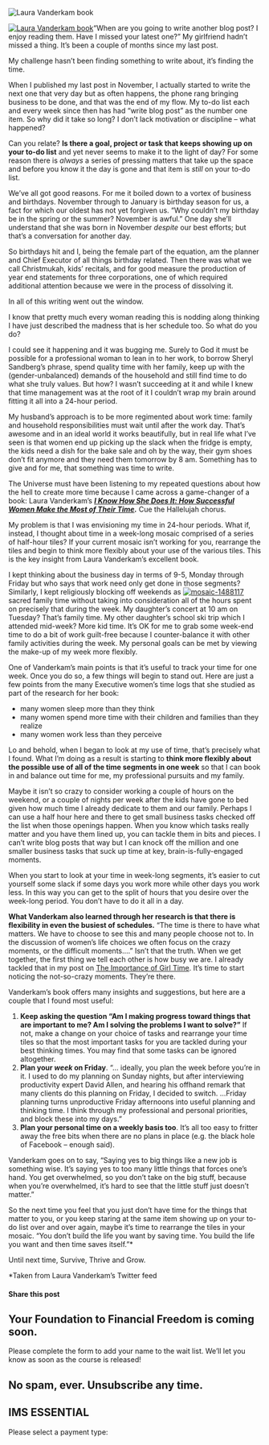 ![Laura Vanderkam book](https://yourfinanciallaunchpad.com/wp-content/uploads/elementor/thumbs/Laura-Vanderkam-book-qdc6cqrbkvkqbvm1juw1iusf84sbync09asazw9q4o.jpg "Laura Vanderkam book")

[![Laura Vanderkam book](http://yflmainprod.wpengine.com/wp-content/uploads/2016/01/Laura-Vanderkam-book-211x300.jpg)](http://yflmainprod.wpengine.com/wp-content/uploads/2016/01/Laura-Vanderkam-book.jpg)“When are you going to write another blog post? I enjoy reading them. Have I missed your latest one?” My girlfriend hadn’t missed a thing. It’s been a couple of months since my last post.

My challenge hasn’t been finding something to write about, it’s finding the time.

When I published my last post in November, I actually started to write the next one that very day but as often happens, the phone rang bringing business to be done, and that was the end of my flow. My to-do list each and every week since then has had “write blog post” as the number one item. So why did it take so long? I don’t lack motivation or discipline – what happened?

Can you relate? **Is there a goal, project or task that keeps showing up on your to-do list** and yet never seems to make it to the light of day? For some reason there is *always* a series of pressing matters that take up the space and before you know it the day is gone and that item is *still* on your to-do list.

We’ve all got good reasons. For me it boiled down to a vortex of business and birthdays. November through to January is birthday season for us, a fact for which our oldest has not yet forgiven us. “Why couldn’t my birthday be in the spring or the summer? November is awful.” One day she’ll understand that she was born in November *despite* our best efforts; but that’s a conversation for another day.

So birthdays hit and I, being the female part of the equation, am the planner and Chief Executor of all things birthday related. Then there was what we call Christmukah, kids’ recitals, and for good measure the production of year end statements for three corporations, one of which required additional attention because we were in the process of dissolving it.

In all of this writing went out the window.

I know that pretty much every woman reading this is nodding along thinking I have just described the madness that is her schedule too. So what do you do?

I could see it happening and it was bugging me. Surely to God it must be possible for a professional woman to lean in to her work, to borrow Sheryl Sandberg’s phrase, spend quality time with her family, keep up with the (gender-unbalanced) demands of the household and still find time to do what she truly values. But how? I wasn’t succeeding at it and while I knew that time management was at the root of it I couldn’t wrap my brain around fitting it all into a 24-hour period.

My husband’s approach is to be more regimented about work time: family and household responsibilities must wait until after the work day. That’s awesome and in an ideal world it works beautifully, but in real life what I’ve seen is that women end up picking up the slack when the fridge is empty, the kids need a dish for the bake sale and oh by the way, their gym shoes don’t fit anymore and they need them tomorrow by 8 am. Something has to give and for me, that something was time to write.

The Universe must have been listening to my repeated questions about how the hell to create more time because I came across a game-changer of a book: Laura Vanderkam’s ***[I Know How She Does It: How Successful Women Make the Most of Their Time](http://lauravanderkam.com/).*** Cue the Hallelujah chorus.

My problem is that I was envisioning my time in 24-hour periods. What if, instead, I thought about time in a week-long mosaic comprised of a series of half-hour tiles? If your current mosaic isn’t working for you, rearrange the tiles and begin to think more flexibly about your use of the various tiles. This is the key insight from Laura Vanderkam’s excellent book.

I kept thinking about the business day in terms of 9-5, Monday through Friday but who says that work need only get done in those segments? Similarly, I kept religiously blocking off weekends as [![mosaic-1488117](http://yflmainprod.wpengine.com/wp-content/uploads/2016/01/mosaic-1488117-273x300.jpg)](http://yflmainprod.wpengine.com/wp-content/uploads/2016/01/mosaic-1488117.jpg)sacred family time without taking into consideration all of the hours spent on precisely that during the week. My daughter’s concert at 10 am on Tuesday? That’s family time. My other daughter’s school ski trip which I attended mid-week? More kid time. It’s OK for me to grab some week-end time to do a bit of work guilt-free because I counter-balance it with other family activities during the week. My personal goals can be met by viewing the make-up of my week more flexibly.

One of Vanderkam’s main points is that it’s useful to track your time for one week. Once you do so, a few things will begin to stand out. Here are just a few points from the many Executive women’s time logs that she studied as part of the research for her book:

- many women sleep more than they think
- many women spend more time with their children and families than they realize
- many women work less than they perceive

Lo and behold, when I began to look at my use of time, that’s precisely what I found. What I’m doing as a result is starting to **think more flexibly about the possible use of all of the time segments in one week** so that I can book in and balance out time for me, my professional pursuits and my family.

Maybe it isn’t so crazy to consider working a couple of hours on the weekend, or a couple of nights per week after the kids have gone to bed given how much time I already dedicate to them and our family. Perhaps I can use a half hour here and there to get small business tasks checked off the list when those openings happen. When you know which tasks really matter and you have them lined up, you can tackle them in bits and pieces. I can’t write blog posts that way but I can knock off the million and one smaller business tasks that suck up time at key, brain-is-fully-engaged moments.

When you start to look at your time in week-long segments, it’s easier to cut yourself some slack if some days you work more while other days you work less. In this way you can get to the split of hours that you desire over the week-long period. You don’t have to do it all in a day.

**What Vanderkam also learned through her research is that there is flexibility in even the busiest of schedules.** “The time is there to have what matters. We have to choose to see this and many people choose not to. In the discussion of women’s life choices we often focus on the crazy moments, or the difficult moments….” Isn’t that the truth. When we get together, the first thing we tell each other is how busy we are. I already tackled that in my post on [The Importance of Girl Time](https://yflmainprod.wpengine.com/2013/04/the-importance-of-girl-time/). It’s time to start noticing the not-so-crazy moments. They’re there.

Vanderkam’s book offers many insights and suggestions, but here are a couple that I found most useful:

1. **Keep asking the question “Am I making progress toward things that are important to me? Am I solving the problems I want to solve?”** If not, make a change on your choice of tasks and rearrange your time tiles so that the most important tasks for you are tackled during your best thinking times. You may find that some tasks can be ignored altogether.
2. **Plan your *week* on Friday**. “… ideally, you plan the week before you’re in it. I used to do my planning on Sunday nights, but after interviewing productivity expert David Allen, and hearing his offhand remark that many clients do this planning on Friday, I decided to switch. …Friday planning turns unproductive Friday afternoons into useful planning and thinking time. I think through my professional and personal priorities, and block these into my days.”
3. **Plan your personal time on a weekly basis too**. It’s all too easy to fritter away the free bits when there are no plans in place (e.g. the black hole of Facebook – enough said).

Vanderkam goes on to say, “Saying yes to big things like a new job is something wise. It’s saying yes to too many little things that forces one’s hand. You get overwhelmed, so you don’t take on the big stuff, because when you’re overwhelmed, it’s hard to see that the little stuff just doesn’t matter.”

So the next time you feel that you just don’t have time for the things that matter to you, or you keep staring at the same item showing up on your to-do list over and over again, maybe it’s time to rearrange the tiles in your mosaic. “You don’t build the life you want by saving time. You build the life you want and then time saves itself.”\*

Until next time, Survive, Thrive and Grow.

\*Taken from Laura Vanderkam’s Twitter feed

#### Share this post

## Your Foundation to Financial Freedom is coming soon.

Please complete the form to add your name to the wait list. We’ll let you know as soon as the course is released!

## No spam, ever. Unsubscribe any time.

## IMS ESSENTIAL

Please select a payment type: